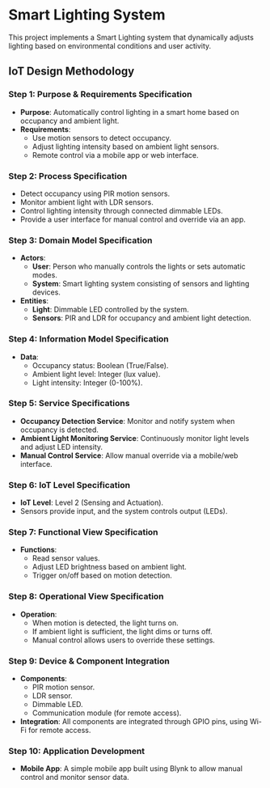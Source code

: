# Smart Lighting System

This project implements a Smart Lighting system that dynamically adjusts lighting based on environmental conditions and user activity.

## **IoT Design Methodology**

### **Step 1: Purpose & Requirements Specification**
- **Purpose**: Automatically control lighting in a smart home based on occupancy and ambient light.
- **Requirements**:
  - Use motion sensors to detect occupancy.
  - Adjust lighting intensity based on ambient light sensors.
  - Remote control via a mobile app or web interface.

### **Step 2: Process Specification**
- Detect occupancy using PIR motion sensors.
- Monitor ambient light with LDR sensors.
- Control lighting intensity through connected dimmable LEDs.
- Provide a user interface for manual control and override via an app.

### **Step 3: Domain Model Specification**
- **Actors**:
  - **User**: Person who manually controls the lights or sets automatic modes.
  - **System**: Smart lighting system consisting of sensors and lighting devices.
- **Entities**:
  - **Light**: Dimmable LED controlled by the system.
  - **Sensors**: PIR and LDR for occupancy and ambient light detection.

### **Step 4: Information Model Specification**
- **Data**: 
  - Occupancy status: Boolean (True/False).
  - Ambient light level: Integer (lux value).
  - Light intensity: Integer (0-100%).

### **Step 5: Service Specifications**
- **Occupancy Detection Service**: Monitor and notify system when occupancy is detected.
- **Ambient Light Monitoring Service**: Continuously monitor light levels and adjust LED intensity.
- **Manual Control Service**: Allow manual override via a mobile/web interface.

### **Step 6: IoT Level Specification**
- **IoT Level**: Level 2 (Sensing and Actuation).
- Sensors provide input, and the system controls output (LEDs).

### **Step 7: Functional View Specification**
- **Functions**:
  - Read sensor values.
  - Adjust LED brightness based on ambient light.
  - Trigger on/off based on motion detection.

### **Step 8: Operational View Specification**
- **Operation**:
  - When motion is detected, the light turns on.
  - If ambient light is sufficient, the light dims or turns off.
  - Manual control allows users to override these settings.

### **Step 9: Device & Component Integration**
- **Components**:
  - PIR motion sensor.
  - LDR sensor.
  - Dimmable LED.
  - Communication module (for remote access).
- **Integration**: All components are integrated through GPIO pins, using Wi-Fi for remote access.

### **Step 10: Application Development**
- **Mobile App**: A simple mobile app built using Blynk to allow manual control and monitor sensor data.
  
